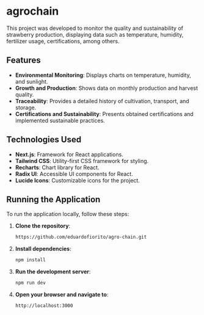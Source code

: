 # agrochain

This project was developed to monitor the quality and sustainability of strawberry production, displaying data such as temperature, humidity, fertilizer usage, certifications, among others.

## Features

- **Environmental Monitoring**: Displays charts on temperature, humidity, and sunlight.
- **Growth and Production**: Shows data on monthly production and harvest quality.
- **Traceability**: Provides a detailed history of cultivation, transport, and storage.
- **Certifications and Sustainability**: Presents obtained certifications and implemented sustainable practices.

## Technologies Used

- **Next.js**: Framework for React applications.
- **Tailwind CSS**: Utility-first CSS framework for styling.
- **Recharts**: Chart library for React.
- **Radix UI**: Accessible UI components for React.
- **Lucide Icons**: Customizable icons for the project.


## Running the Application

To run the application locally, follow these steps:

1. **Clone the repository**:
    ```bash
    https://github.com/eduardofiorito/agro-chain.git
    ```

2. **Install dependencies**:
    ```bash
    npm install
    ```

3. **Run the development server**:
    ```bash
    npm run dev
    ```

4. **Open your browser and navigate to**:
    ```
    http://localhost:3000
    ```




